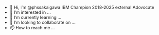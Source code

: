 - 👋 Hi, I’m @phssakaigawa IBM Champion 2018-2025 external Adovocate
- 👀 I’m interested in ...
- 🌱 I’m currently learning ...
- 💞️ I’m looking to collaborate on ...
- 📫 How to reach me ...

<!---
phssakaigawa/phssakaigawa is a ✨ special ✨ repository because its `README.md` (this file) appears on your GitHub profile.
You can click the Preview link to take a look at your changes.
--->
